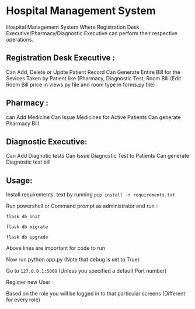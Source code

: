 # Hospital Management System
Hospital Management System Where Registration Desk Executive/Pharmacy/Diagnostic Executive can perform their respective operations.

## Registration Desk Executive :

Can Add, Delete or Updte Patient Record
Can Generate Entire Bill for the Sevices Taken by Patient like (Pharmacy, Diagnostic Test, Room Bill (Edit Room Bill price in views.py file and room type in forms.py file)


## Pharmacy :
can Add Medicine
Can Issue Medicines for Active Patients
Can generate Pharmacy Bill

## Diagnostic Executive:
Can Add Diagnotic tests
Can Issue Diagnostic Test to Patients
Can generate Diagnostic test bill

## Usage:
Install requirements. text by running
```pip install -r requirements.txt```

Run powershell or Command prompt as administrator and run :
```
flask db init
```
```
flask db migrate
```
```
flask db upgrade
```
Above lines are important for code to run

Now run python app.py (Note that debug is set to True)

Go to ```127.0.0.1:5000``` (Unless you specified a default Port number)

Register new User

Based on the role you will be logged in to that particular screens (Different for every role)
